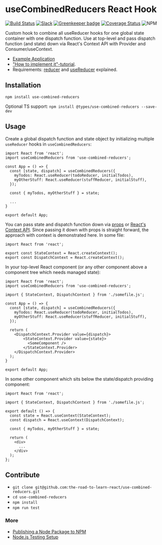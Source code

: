 # useCombinedReducers React Hook

[![Build Status](https://travis-ci.org/the-road-to-learn-react/use-combined-reducers.svg?branch=master)](https://travis-ci.org/the-road-to-learn-react/use-combined-reducers) [![Slack](https://slack-the-road-to-learn-react.wieruch.com/badge.svg)](https://slack-the-road-to-learn-react.wieruch.com/) [![Greenkeeper badge](https://badges.greenkeeper.io/the-road-to-learn-react/use-combined-reducers.svg)](https://greenkeeper.io/) [![Coverage Status](https://coveralls.io/repos/github/the-road-to-learn-react/use-combined-reducers/badge.svg?branch=master)](https://coveralls.io/github/the-road-to-learn-react/use-combined-reducers?branch=master) ![NPM](https://img.shields.io/npm/l/use-combined-reducers.svg)

Custom hook to combine all useReducer hooks for one global state container with one dispatch function. Use at top-level and pass dispatch function (and state) down via React's Context API with Provider and Consumer/useContext.

* [Example Application](https://github.com/the-road-to-learn-react/react-with-redux-philosophy)
* ["How to implement it"-tutorial](https://www.robinwieruch.de/redux-with-react-hooks/).
* Requirements: [reducer](https://www.robinwieruch.de/javascript-reducer/) and [useReducer](https://www.robinwieruch.de/react-usereducer-hook/) explained.

## Installation

`npm install use-combined-reducers`

Optional TS support: `npm install @types/use-combined-reducers --save-dev`

## Usage

Create a global dispatch function and state object by initializing multiple `useReducer` hooks in `useCombinedReducers`:

```
import React from 'react';
import useCombinedReducers from 'use-combined-reducers';

const App = () => {
  const [state, dispatch] = useCombinedReducers({
    myTodos: React.useReducer(todoReducer, initialTodos),
    myOtherStuff: React.useReducer(stuffReducer, initialStuff),
  });

  const { myTodos, myOtherStuff } = state;

  ...
}

export default App;
```

You can pass state and dispatch function down via [props](https://www.robinwieruch.de/react-pass-props-to-component/) or [React's Context API](https://www.robinwieruch.de/react-context-api/). Since passing it down with props is straight forward, the approach with context is demonstrated here. In some file:

```
import React from 'react';

export const StateContext = React.createContext();
export const DispatchContext = React.createContext();
```

In your top-level React component (or any other component above a component tree which needs managed state):

```
import React from 'react';
import useCombinedReducers from 'use-combined-reducers';

import { StateContext, DispatchContext } from './somefile.js'; 

const App = () => {
  const [state, dispatch] = useCombinedReducers({
    myTodos: React.useReducer(todoReducer, initialTodos),
    myOtherStuff: React.useReducer(stuffReducer, initialStuff),
  });

  return (
    <DispatchContext.Provider value={dispatch}>
        <StateContext.Provider value={state}>
          <SomeComponent />
        </StateContext.Provider>
    </DispatchContext.Provider>
  );
}

export default App;
```

In some other component which sits below the state/dispatch providing component:

```
import React from 'react';

import { StateContext, DispatchContext } from './somefile.js'; 

export default () => {
  const state = React.useContext(StateContext);
  const dispatch = React.useContext(DispatchContext);
  
  const { myTodos, myOtherStuff } = state; 

  return (
    <div>
      ...
    </div>
  );
};
```

## Contribute

* `git clone git@github.com:the-road-to-learn-react/use-combined-reducers.git`
* `cd use-combined-reducers`
* `npm install`
* `npm run test`

### More

* [Publishing a Node Package to NPM](https://www.robinwieruch.de/publish-npm-package-node/)
* [Node.js Testing Setup](https://www.robinwieruch.de/node-js-testing-mocha-chai/)
